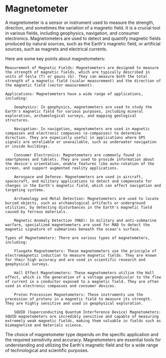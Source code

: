 # Magnetometer

A magnetometer is a sensor or instrument used to measure the strength, direction, and sometimes the variation of a magnetic field. It is a crucial tool in various fields, including geophysics, navigation, and consumer electronics. Magnetometers are used to detect and quantify magnetic fields produced by natural sources, such as the Earth's magnetic field, or artificial sources, such as magnets and electrical currents.

Here are some key points about magnetometers:

    Measurement of Magnetic Fields: Magnetometers are designed to measure the strength of magnetic fields, which are typically described in units of tesla (T) or gauss (G). They can measure both the total strength of a magnetic field (scalar measurement) and the direction of the magnetic field (vector measurement).

    Applications: Magnetometers have a wide range of applications, including:

        Geophysics: In geophysics, magnetometers are used to study the Earth's magnetic field for various purposes, including mineral exploration, archaeological surveys, and mapping geological structures.

        Navigation: In navigation, magnetometers are used in magnetic compasses and electronic compasses (e-compasses) to determine direction. They are especially useful in applications where GPS signals are unreliable or unavailable, such as underwater navigation or inside buildings.

        Consumer Electronics: Magnetometers are commonly found in smartphones and tablets. They are used to provide information about the device's orientation, enable features like auto-rotation of the screen, and support augmented reality applications.

        Aerospace and Defense: Magnetometers are used in aircraft, spacecraft, and military applications to detect and compensate for changes in the Earth's magnetic field, which can affect navigation and targeting systems.

        Archaeology and Metal Detection: Magnetometers are used to locate buried objects, such as archaeological artifacts or underground utilities, by detecting disturbances in the Earth's magnetic field caused by ferrous materials.

        Magnetic Anomaly Detection (MAD): In military and anti-submarine warfare, specialized magnetometers are used for MAD to detect the magnetic signature of submarines beneath the ocean's surface.

    Types of Magnetometers: There are various types of magnetometers, including:

        Fluxgate Magnetometers: These magnetometers use the principle of electromagnetic induction to measure magnetic fields. They are known for their high accuracy and are used in scientific research and geophysical surveys.

        Hall Effect Magnetometers: These magnetometers utilize the Hall effect, which is the generation of a voltage perpendicular to the flow of current in a conductor exposed to a magnetic field. They are often used in electronic compasses and consumer devices.

        Proton Precession Magnetometers: These instruments use the precession of protons in a magnetic field to measure its strength. They are highly sensitive and used in geophysical exploration.

        SQUID (Superconducting Quantum Interference Device) Magnetometers: SQUID magnetometers are incredibly sensitive and capable of measuring extremely weak magnetic fields, making them valuable in fields such as biomagnetism and materials science.

The choice of magnetometer type depends on the specific application and the required sensitivity and accuracy. Magnetometers are essential tools for understanding and utilizing the Earth's magnetic field and for a wide range of technological and scientific purposes.